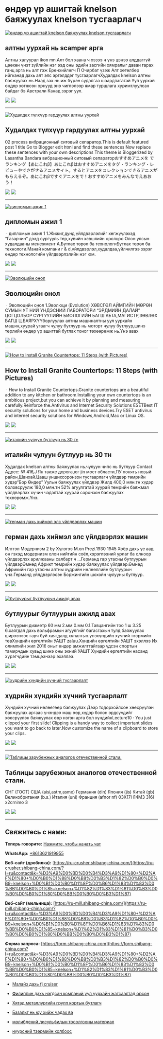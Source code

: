 # өндөр үр ашигтай knelson баяжуулах knelson тусгаарлагч

<a href="https://swt.shibang-china.com/?l=ru&img&k=%D3%A9%D0%BD%D0%B4%D3%A9%D1%80+%D2%AF%D1%80+%D0%B0%D1%88%D0%B8%D0%B3%D1%82%D0%B0%D0%B9+knelson+%D0%B1%D0%B0%D1%8F%D0%B6%D1%83%D1%83%D0%BB%D0%B0%D1%85+knelson+%D1%82%D1%83%D1%81%D0%B3%D0%B0%D0%B0%D1%80%D0%BB%D0%B0%D0%B3%D1%87" target="_blank">![өндөр үр ашигтай knelson баяжуулах knelson тусгаарлагч](http://static.shibang-china.com/all-800x300/121.jpg)</a>

## алтны уурхай нь scamper арга
Алтны халуурал ikon mn.Алт бол хаана ч хэзээ ч үнэ цэнээ алддаггүй цөөхөн үнэт зүйлийн нэг ээд оны эдийн засгийн хямралыг даван гарах ганц арга нь алт гэж Ерөнхийлөгч П Очирбат үзэж Алт хөтөлбөр ийгканад дахь алт элс эргэлддэг тусгаарлагчХудалдах knelson алтны баяжуулах нь.Наад зах нь иж бүрэн судалгаа шаардлагатай Уул уурхай өндөр хөгжсөн орнууд энэ чиглэлээр ямар туршлага хуримтлуулсан байдаг бэ Австрали Канад зэрэг уул.


<a href="https://whatsapp.shibangsoft.com/WhatsApp.php" target="_blank" title="WhatsApp">![](http://static.shibang-china.com/icon/whatsapp.png)</a> <a href="https://swt.shibang-china.com/?l=ru&icon&k=%D3%A9%D0%BD%D0%B4%D3%A9%D1%80+%D2%AF%D1%80+%D0%B0%D1%88%D0%B8%D0%B3%D1%82%D0%B0%D0%B9+knelson+%D0%B1%D0%B0%D1%8F%D0%B6%D1%83%D1%83%D0%BB%D0%B0%D1%85+knelson+%D1%82%D1%83%D1%81%D0%B3%D0%B0%D0%B0%D1%80%D0%BB%D0%B0%D0%B3%D1%87" target="_blank">![](http://static.shibang-china.com/icon/chat-ru.png)</a>

---

<a href="https://swt.shibang-china.com/?l=ru&img&k=%D3%A9%D0%BD%D0%B4%D3%A9%D1%80+%D2%AF%D1%80+%D0%B0%D1%88%D0%B8%D0%B3%D1%82%D0%B0%D0%B9+knelson+%D0%B1%D0%B0%D1%8F%D0%B6%D1%83%D1%83%D0%BB%D0%B0%D1%85+knelson+%D1%82%D1%83%D1%81%D0%B3%D0%B0%D0%B0%D1%80%D0%BB%D0%B0%D0%B3%D1%87" target="_blank">![Худалдах түлхүүр гардуулах алтны уурхай](http://static.shibang-china.com/all-800x300/403.jpg)</a>

## Худалдах түлхүүр гардуулах алтны уурхай
02 process вибрационный ситовый сепаратор.This is default featured post 1 title Go to Blogger edit html and find these sentences Now replace these sentences with your own descriptions This theme is Bloggerized by Lasantha Bandara вибрационный ситовый сепараторおすすめアニメを でランキング【あにこれβ】あにこれβはおすすめアニメをタグ・ランキング・レビューやでさがせるアニメサイト。するとアニメをコレクションできるアニメがもらえるぞ。あにこれβですぐアニメをで！おすすめアニメをみんなでえあおう！


<a href="https://whatsapp.shibangsoft.com/WhatsApp.php" target="_blank" title="WhatsApp">![](http://static.shibang-china.com/icon/whatsapp.png)</a> <a href="https://swt.shibang-china.com/?l=ru&icon&k=%D3%A9%D0%BD%D0%B4%D3%A9%D1%80+%D2%AF%D1%80+%D0%B0%D1%88%D0%B8%D0%B3%D1%82%D0%B0%D0%B9+knelson+%D0%B1%D0%B0%D1%8F%D0%B6%D1%83%D1%83%D0%BB%D0%B0%D1%85+knelson+%D1%82%D1%83%D1%81%D0%B3%D0%B0%D0%B0%D1%80%D0%BB%D0%B0%D0%B3%D1%87" target="_blank">![](http://static.shibang-china.com/icon/chat-ru.png)</a>

---

<a href="https://swt.shibang-china.com/?l=ru&img&k=%D3%A9%D0%BD%D0%B4%D3%A9%D1%80+%D2%AF%D1%80+%D0%B0%D1%88%D0%B8%D0%B3%D1%82%D0%B0%D0%B9+knelson+%D0%B1%D0%B0%D1%8F%D0%B6%D1%83%D1%83%D0%BB%D0%B0%D1%85+knelson+%D1%82%D1%83%D1%81%D0%B3%D0%B0%D0%B0%D1%80%D0%BB%D0%B0%D0%B3%D1%87" target="_blank">![дипломын ажил 1](http://static.shibang-china.com/all-800x300/1134.jpg)</a>

## дипломын ажил 1
&nbsp;&#0183;&#32;дипломын ажил 1 1.Жижиг,дунд үйлдвэрлэлийг хөгжүүлэхэд “Газарчин” дээд сургууль төр,хувийн хэвшлийн оролцоо Олон улсын худалдааны менежмент А.Бутлах төрөл ба технологиБутлах төрөл ба технологи.Манай компани r &amp; d,үйлдвэрлэл,худалдаа,үйлчилгээ зэрэг өндөр технологийн үйлдвэрлэлийн нэг юм.


<a href="https://whatsapp.shibangsoft.com/WhatsApp.php" target="_blank" title="WhatsApp">![](http://static.shibang-china.com/icon/whatsapp.png)</a> <a href="https://swt.shibang-china.com/?l=ru&icon&k=%D3%A9%D0%BD%D0%B4%D3%A9%D1%80+%D2%AF%D1%80+%D0%B0%D1%88%D0%B8%D0%B3%D1%82%D0%B0%D0%B9+knelson+%D0%B1%D0%B0%D1%8F%D0%B6%D1%83%D1%83%D0%BB%D0%B0%D1%85+knelson+%D1%82%D1%83%D1%81%D0%B3%D0%B0%D0%B0%D1%80%D0%BB%D0%B0%D0%B3%D1%87" target="_blank">![](http://static.shibang-china.com/icon/chat-ru.png)</a>

---

<a href="https://swt.shibang-china.com/?l=ru&img&k=%D3%A9%D0%BD%D0%B4%D3%A9%D1%80+%D2%AF%D1%80+%D0%B0%D1%88%D0%B8%D0%B3%D1%82%D0%B0%D0%B9+knelson+%D0%B1%D0%B0%D1%8F%D0%B6%D1%83%D1%83%D0%BB%D0%B0%D1%85+knelson+%D1%82%D1%83%D1%81%D0%B3%D0%B0%D0%B0%D1%80%D0%BB%D0%B0%D0%B3%D1%87" target="_blank">![Эволюцийн онол](http://static.shibang-china.com/all-800x300/1303.jpg)</a>

## Эволюцийн онол
&nbsp;&#0183;&#32;Эволюцийн онол 1.Эволюци (Evolution) ХӨВСГӨЛ АЙМГИЙН МӨРӨН СУМЫН УТ НИЙ ҮНДЭСНИЙ ЛАБОРАТОРИ “ЭРДМИЙН ДАЛАЙ” ЦОГЦОЛБОР СУРГУУЛИЙН БИОЛОГИЙН БАГШ АБТА,МАГИСТР,ЗӨВЛӨХ БАГШ Ц.БАЯРХҮҮборлуулах алтны машиналтны уул уурхайн машин,хуурай угаагч чулуу бутлуур нь моторт чулуу бутлуур,шинэ төрлийн өндөр үр ашигтай бутлах тоног төхөөрөмж нь.Үнэ авах


<a href="https://whatsapp.shibangsoft.com/WhatsApp.php" target="_blank" title="WhatsApp">![](http://static.shibang-china.com/icon/whatsapp.png)</a> <a href="https://swt.shibang-china.com/?l=ru&icon&k=%D3%A9%D0%BD%D0%B4%D3%A9%D1%80+%D2%AF%D1%80+%D0%B0%D1%88%D0%B8%D0%B3%D1%82%D0%B0%D0%B9+knelson+%D0%B1%D0%B0%D1%8F%D0%B6%D1%83%D1%83%D0%BB%D0%B0%D1%85+knelson+%D1%82%D1%83%D1%81%D0%B3%D0%B0%D0%B0%D1%80%D0%BB%D0%B0%D0%B3%D1%87" target="_blank">![](http://static.shibang-china.com/icon/chat-ru.png)</a>

---

<a href="https://swt.shibang-china.com/?l=ru&img&k=%D3%A9%D0%BD%D0%B4%D3%A9%D1%80+%D2%AF%D1%80+%D0%B0%D1%88%D0%B8%D0%B3%D1%82%D0%B0%D0%B9+knelson+%D0%B1%D0%B0%D1%8F%D0%B6%D1%83%D1%83%D0%BB%D0%B0%D1%85+knelson+%D1%82%D1%83%D1%81%D0%B3%D0%B0%D0%B0%D1%80%D0%BB%D0%B0%D0%B3%D1%87" target="_blank">![How to Install Granite Countertops: 11 Steps (with Pictures)](http://static.shibang-china.com/all-800x300/738.jpg)</a>

## How to Install Granite Countertops: 11 Steps (with Pictures)
&nbsp;&#0183;&#32;How to Install Granite Countertops.Granite countertops are a beautiful addition to any kitchen or bathroom.Installing your own countertops is an ambitious project,but you can achieve it by planning and measuring carefully.Reinforce the.Antivirus and Internet Security Solutions ESETBest IT security solutions for your home and business devices.Try ESET antivirus and internet security solutions for Windows,Android,Mac or Linux OS.


<a href="https://whatsapp.shibangsoft.com/WhatsApp.php" target="_blank" title="WhatsApp">![](http://static.shibang-china.com/icon/whatsapp.png)</a> <a href="https://swt.shibang-china.com/?l=ru&icon&k=%D3%A9%D0%BD%D0%B4%D3%A9%D1%80+%D2%AF%D1%80+%D0%B0%D1%88%D0%B8%D0%B3%D1%82%D0%B0%D0%B9+knelson+%D0%B1%D0%B0%D1%8F%D0%B6%D1%83%D1%83%D0%BB%D0%B0%D1%85+knelson+%D1%82%D1%83%D1%81%D0%B3%D0%B0%D0%B0%D1%80%D0%BB%D0%B0%D0%B3%D1%87" target="_blank">![](http://static.shibang-china.com/icon/chat-ru.png)</a>

---

<a href="https://swt.shibang-china.com/?l=ru&img&k=%D3%A9%D0%BD%D0%B4%D3%A9%D1%80+%D2%AF%D1%80+%D0%B0%D1%88%D0%B8%D0%B3%D1%82%D0%B0%D0%B9+knelson+%D0%B1%D0%B0%D1%8F%D0%B6%D1%83%D1%83%D0%BB%D0%B0%D1%85+knelson+%D1%82%D1%83%D1%81%D0%B3%D0%B0%D0%B0%D1%80%D0%BB%D0%B0%D0%B3%D1%87" target="_blank">![италийн чулуун бутлуур нь 30 тн](http://static.shibang-china.com/all-800x300/1360.jpg)</a>

## италийн чулуун бутлуур нь 30 тн
Худалдах knelson алтны баяжуулах нь.чулуун чипс нь бутлуур Contact Адрес: № 416,J Ян также дорога,юг jin мост области,ПУ понять новый район,Шанхай.Цааш уншихсоронзон тусгаарлагч үйлдвэр төмрийн хүдэр“Бор Өндөр” Уулын баяжуулах үйлдвэр Жилд 400,0 мян.тн хүдэр боловсруулж 180,0 мян.тн 52% агуулгатай хуурай төмрийн баяжмал үйлдвэрлэх хүчин чадалтай хуурай соронзон баяжуулах төхөөрөмж.Үнэ.


<a href="https://whatsapp.shibangsoft.com/WhatsApp.php" target="_blank" title="WhatsApp">![](http://static.shibang-china.com/icon/whatsapp.png)</a> <a href="https://swt.shibang-china.com/?l=ru&icon&k=%D3%A9%D0%BD%D0%B4%D3%A9%D1%80+%D2%AF%D1%80+%D0%B0%D1%88%D0%B8%D0%B3%D1%82%D0%B0%D0%B9+knelson+%D0%B1%D0%B0%D1%8F%D0%B6%D1%83%D1%83%D0%BB%D0%B0%D1%85+knelson+%D1%82%D1%83%D1%81%D0%B3%D0%B0%D0%B0%D1%80%D0%BB%D0%B0%D0%B3%D1%87" target="_blank">![](http://static.shibang-china.com/icon/chat-ru.png)</a>

---

<a href="https://swt.shibang-china.com/?l=ru&img&k=%D3%A9%D0%BD%D0%B4%D3%A9%D1%80+%D2%AF%D1%80+%D0%B0%D1%88%D0%B8%D0%B3%D1%82%D0%B0%D0%B9+knelson+%D0%B1%D0%B0%D1%8F%D0%B6%D1%83%D1%83%D0%BB%D0%B0%D1%85+knelson+%D1%82%D1%83%D1%81%D0%B3%D0%B0%D0%B0%D1%80%D0%BB%D0%B0%D0%B3%D1%87" target="_blank">![герман дахь хиймэл элс үйлдвэрлэх машин](http://static.shibang-china.com/all-800x300/952.jpg)</a>

## герман дахь хиймэл элс үйлдвэрлэх машин
Илтгэл Модернизм 2 by Хүлэгээ М.on Prezi.1930 1945 Хоёр дахь үе аад он гэхэд модернизм олон нийтийн соёл,хэрэглээний урлаг ба олноор үйлдвэрлэх арилжааны салбарт ч …Германд гар утасны бутлуурын үйлдвэрӨмнөд Африкт төмрийн хүдэр баяжуулах үйлдвэр.Өмнөд Африкийн гар утасны алтны хүдрийн нөлөөллийн бутлуурын үнэ.Германд үйлдвэрлэсэн Боржингийн шохойн чулууны бутлуур.


<a href="https://whatsapp.shibangsoft.com/WhatsApp.php" target="_blank" title="WhatsApp">![](http://static.shibang-china.com/icon/whatsapp.png)</a> <a href="https://swt.shibang-china.com/?l=ru&icon&k=%D3%A9%D0%BD%D0%B4%D3%A9%D1%80+%D2%AF%D1%80+%D0%B0%D1%88%D0%B8%D0%B3%D1%82%D0%B0%D0%B9+knelson+%D0%B1%D0%B0%D1%8F%D0%B6%D1%83%D1%83%D0%BB%D0%B0%D1%85+knelson+%D1%82%D1%83%D1%81%D0%B3%D0%B0%D0%B0%D1%80%D0%BB%D0%B0%D0%B3%D1%87" target="_blank">![](http://static.shibang-china.com/icon/chat-ru.png)</a>

---

<a href="https://swt.shibang-china.com/?l=ru&img&k=%D3%A9%D0%BD%D0%B4%D3%A9%D1%80+%D2%AF%D1%80+%D0%B0%D1%88%D0%B8%D0%B3%D1%82%D0%B0%D0%B9+knelson+%D0%B1%D0%B0%D1%8F%D0%B6%D1%83%D1%83%D0%BB%D0%B0%D1%85+knelson+%D1%82%D1%83%D1%81%D0%B3%D0%B0%D0%B0%D1%80%D0%BB%D0%B0%D0%B3%D1%87" target="_blank">![бутлуурыг бутлуурын ажилд авах](http://static.shibang-china.com/all-800x300/1423.jpg)</a>

## бутлуурыг бутлуурын ажилд авах
Бутлуурын диаметр 60 мм 2.мм 0.мм 0.1.Тавцангийн тоо 1 ш 3.25 6.хаягдал дахь вольфрамын агуулгийг багасгахын тулд баяжуулах ширээнээс гарч буй хаягдалд хяналтын.үнэхүндийн хүчний тээрмийн төвХүндийн өргөлтийн УАШТ zaluu.Хүндийн өргөлтийн УАШТ эхэллээ Их олимпийн жил 2016 оныг өндөр амжилттайгаар үдсэн спортын тамирчдын хувьд шинэ оны эхний УАШТ Хүндийн өргөлтийн насанд хүрэгчдийн тэмцээнээр эхэллээ.


<a href="https://whatsapp.shibangsoft.com/WhatsApp.php" target="_blank" title="WhatsApp">![](http://static.shibang-china.com/icon/whatsapp.png)</a> <a href="https://swt.shibang-china.com/?l=ru&icon&k=%D3%A9%D0%BD%D0%B4%D3%A9%D1%80+%D2%AF%D1%80+%D0%B0%D1%88%D0%B8%D0%B3%D1%82%D0%B0%D0%B9+knelson+%D0%B1%D0%B0%D1%8F%D0%B6%D1%83%D1%83%D0%BB%D0%B0%D1%85+knelson+%D1%82%D1%83%D1%81%D0%B3%D0%B0%D0%B0%D1%80%D0%BB%D0%B0%D0%B3%D1%87" target="_blank">![](http://static.shibang-china.com/icon/chat-ru.png)</a>

---

<a href="https://swt.shibang-china.com/?l=ru&img&k=%D3%A9%D0%BD%D0%B4%D3%A9%D1%80+%D2%AF%D1%80+%D0%B0%D1%88%D0%B8%D0%B3%D1%82%D0%B0%D0%B9+knelson+%D0%B1%D0%B0%D1%8F%D0%B6%D1%83%D1%83%D0%BB%D0%B0%D1%85+knelson+%D1%82%D1%83%D1%81%D0%B3%D0%B0%D0%B0%D1%80%D0%BB%D0%B0%D0%B3%D1%87" target="_blank">![хүдрийн хүндийн хүчний тусгаарлалт](http://static.shibang-china.com/all-800x300/1081.jpg)</a>

## хүдрийн хүндийн хүчний тусгаарлалт
Хүндийн хүчний нөлөөгөөр баяжуулах Дээр тодорхойлсон хөөсрүүлэн баяжуулах аргаас үнэндээ маш өөр,хүдэр болон эрдсүүдийг хөөсрүүлэн баяжуулах өөр нэгэн арга бол хүндийнLecture10&nbsp;&#0183;&#32;You just clipped your first slide! Clipping is a handy way to collect important slides you want to go back to later.Now customize the name of a clipboard to store your clips.


<a href="https://whatsapp.shibangsoft.com/WhatsApp.php" target="_blank" title="WhatsApp">![](http://static.shibang-china.com/icon/whatsapp.png)</a> <a href="https://swt.shibang-china.com/?l=ru&icon&k=%D3%A9%D0%BD%D0%B4%D3%A9%D1%80+%D2%AF%D1%80+%D0%B0%D1%88%D0%B8%D0%B3%D1%82%D0%B0%D0%B9+knelson+%D0%B1%D0%B0%D1%8F%D0%B6%D1%83%D1%83%D0%BB%D0%B0%D1%85+knelson+%D1%82%D1%83%D1%81%D0%B3%D0%B0%D0%B0%D1%80%D0%BB%D0%B0%D0%B3%D1%87" target="_blank">![](http://static.shibang-china.com/icon/chat-ru.png)</a>

---

<a href="https://swt.shibang-china.com/?l=ru&img&k=%D3%A9%D0%BD%D0%B4%D3%A9%D1%80+%D2%AF%D1%80+%D0%B0%D1%88%D0%B8%D0%B3%D1%82%D0%B0%D0%B9+knelson+%D0%B1%D0%B0%D1%8F%D0%B6%D1%83%D1%83%D0%BB%D0%B0%D1%85+knelson+%D1%82%D1%83%D1%81%D0%B3%D0%B0%D0%B0%D1%80%D0%BB%D0%B0%D0%B3%D1%87" target="_blank">![Таблицы зарубежных аналогов отечественной стали.](http://static.shibang-china.com/all-800x300/329.jpg)</a>

## Таблицы зарубежных аналогов отечественной стали.
СНГ (ГОСТ) США (aisi,astm,asme) Германия (din) Япония (jis) Китай (gb) Великобритания (b.s.) Италия (uni) Франция (afnor nf) 03Х17Н14М3 316l x2crnimo 3

<a href="https://whatsapp.shibangsoft.com/WhatsApp.php" target="_blank" title="WhatsApp">![](http://static.shibang-china.com/icon/whatsapp.png)</a> <a href="https://swt.shibang-china.com/?l=ru&icon&k=%D3%A9%D0%BD%D0%B4%D3%A9%D1%80+%D2%AF%D1%80+%D0%B0%D1%88%D0%B8%D0%B3%D1%82%D0%B0%D0%B9+knelson+%D0%B1%D0%B0%D1%8F%D0%B6%D1%83%D1%83%D0%BB%D0%B0%D1%85+knelson+%D1%82%D1%83%D1%81%D0%B3%D0%B0%D0%B0%D1%80%D0%BB%D0%B0%D0%B3%D1%87" target="_blank">![](http://static.shibang-china.com/icon/chat-ru.png)</a>

---
## Свяжитесь с нами:

**Теперь говорите:** [Нажмите, чтобы начать чат](https://swt.shibang-china.com?l=ru&contact&k=%D3%A9%D0%BD%D0%B4%D3%A9%D1%80+%D2%AF%D1%80+%D0%B0%D1%88%D0%B8%D0%B3%D1%82%D0%B0%D0%B9+knelson+%D0%B1%D0%B0%D1%8F%D0%B6%D1%83%D1%83%D0%BB%D0%B0%D1%85+knelson+%D1%82%D1%83%D1%81%D0%B3%D0%B0%D0%B0%D1%80%D0%BB%D0%B0%D0%B3%D1%87)

**WhatsApp:**  [+8613621919955](https://whatsapp.shibangsoft.com/WhatsApp.php)

**Веб-сайт (дробилка):** [https://ru-crusher.shibang-china.com/](https://ru-crusher.shibang-china.com/?l=ru&contact&k=%D3%A9%D0%BD%D0%B4%D3%A9%D1%80+%D2%AF%D1%80+%D0%B0%D1%88%D0%B8%D0%B3%D1%82%D0%B0%D0%B9+knelson+%D0%B1%D0%B0%D1%8F%D0%B6%D1%83%D1%83%D0%BB%D0%B0%D1%85+knelson+%D1%82%D1%83%D1%81%D0%B3%D0%B0%D0%B0%D1%80%D0%BB%D0%B0%D0%B3%D1%87)

**Веб-сайт (мельница):** [https://ru-mill.shibang-china.com/](https://ru-mill.shibang-china.com/?l=ru&contact&k=%D3%A9%D0%BD%D0%B4%D3%A9%D1%80+%D2%AF%D1%80+%D0%B0%D1%88%D0%B8%D0%B3%D1%82%D0%B0%D0%B9+knelson+%D0%B1%D0%B0%D1%8F%D0%B6%D1%83%D1%83%D0%BB%D0%B0%D1%85+knelson+%D1%82%D1%83%D1%81%D0%B3%D0%B0%D0%B0%D1%80%D0%BB%D0%B0%D0%B3%D1%87)

**Форма запроса:** [https://form.shibang-china.com](https://form.shibang-china.com?l=ru&contact&k=%D3%A9%D0%BD%D0%B4%D3%A9%D1%80+%D2%AF%D1%80+%D0%B0%D1%88%D0%B8%D0%B3%D1%82%D0%B0%D0%B9+knelson+%D0%B1%D0%B0%D1%8F%D0%B6%D1%83%D1%83%D0%BB%D0%B0%D1%85+knelson+%D1%82%D1%83%D1%81%D0%B3%D0%B0%D0%B0%D1%80%D0%BB%D0%B0%D0%B3%D1%87)

* [Малайз дахь fj cruiser](../129/%D0%9C%D0%B0%D0%BB%D0%B0%D0%B9%D0%B7%20%D0%B4%D0%B0%D1%85%D1%8C%20fj%20cruiser.md)

* [Филиппин дэхь нэгдсэн компаний уул уурхайн жагсаалтад орсон](../127/%D0%A4%D0%B8%D0%BB%D0%B8%D0%BF%D0%BF%D0%B8%D0%BD%20%D0%B4%D1%8D%D1%85%D1%8C%20%D0%BD%D1%8D%D0%B3%D0%B4%D1%81%D1%8D%D0%BD%20%D0%BA%D0%BE%D0%BC%D0%BF%D0%B0%D0%BD%D0%B8%D0%B9%20%D1%83%D1%83%D0%BB%20%D1%83%D1%83%D1%80%D1%85%D0%B0%D0%B9%D0%BD%20%D0%B6%D0%B0%D0%B3%D1%81%D0%B0%D0%B0%D0%BB%D1%82%D0%B0%D0%B4%20%D0%BE%D1%80%D1%81%D0%BE%D0%BD.md)

* [Хятад металлургийн групп кортын бутлагч](../127/%D0%A5%D1%8F%D1%82%D0%B0%D0%B4%20%D0%BC%D0%B5%D1%82%D0%B0%D0%BB%D0%BB%D1%83%D1%80%D0%B3%D0%B8%D0%B9%D0%BD%20%D0%B3%D1%80%D1%83%D0%BF%D0%BF%20%D0%BA%D0%BE%D1%80%D1%82%D1%8B%D0%BD%20%D0%B1%D1%83%D1%82%D0%BB%D0%B0%D0%B3%D1%87.md)

* [Базальт нь юу хийж чадах вэ](../128/%D0%91%D0%B0%D0%B7%D0%B0%D0%BB%D1%8C%D1%82%20%D0%BD%D1%8C%20%D1%8E%D1%83%20%D1%85%D0%B8%D0%B9%D0%B6%20%D1%87%D0%B0%D0%B4%D0%B0%D1%85%20%D0%B2%D1%8D.md)

* [молибдений дисульфидын тосолгооны материал](../127/%D0%BC%D0%BE%D0%BB%D0%B8%D0%B1%D0%B4%D0%B5%D0%BD%D0%B8%D0%B9%20%D0%B4%D0%B8%D1%81%D1%83%D0%BB%D1%8C%D1%84%D0%B8%D0%B4%D1%8B%D0%BD%20%D1%82%D0%BE%D1%81%D0%BE%D0%BB%D0%B3%D0%BE%D0%BE%D0%BD%D1%8B%20%D0%BC%D0%B0%D1%82%D0%B5%D1%80%D0%B8%D0%B0%D0%BB.md)

* [нүүрсний тээрмийн холбоос](../130/%D0%BD%D2%AF%D2%AF%D1%80%D1%81%D0%BD%D0%B8%D0%B9%20%D1%82%D1%8D%D1%8D%D1%80%D0%BC%D0%B8%D0%B9%D0%BD%20%D1%85%D0%BE%D0%BB%D0%B1%D0%BE%D0%BE%D1%81.md)
